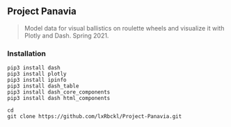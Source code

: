 ## Project Panavia
> Model data for visual ballistics on roulette wheels and visualize it with Plotly and Dash. Spring 2021.

### Installation
```
pip3 install dash
pip3 install plotly
pip3 install ipinfo
pip3 install dash_table
pip3 install dash_core_components
pip3 install dash html_components

cd
git clone https://github.com/lxRbckl/Project-Panavia.git
```
